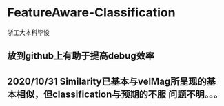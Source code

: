 # FeatureAware-Classification
浙工大本科毕设

放到github上有助于提高debug效率
------------------------------
2020/10/31
Similarity已基本与velMag所呈现的基本相似，但classification与预期的不服
问题不明。。。
-------------------------------

